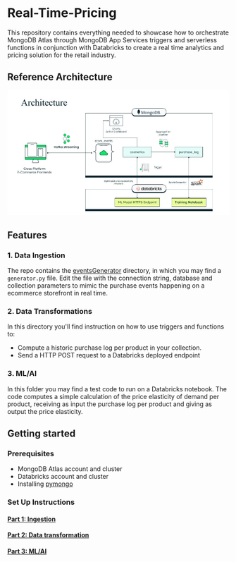 # Real-Time-Pricing
This repository contains everything needed to showcase how to orchestrate MongoDB Atlas through MongoDB App Services triggers and serverless functions in conjunction with Databricks to create a real time analytics and pricing solution for the retail industry.

## Reference Architecture
![image](https://github.com/mongodb-industry-solutions/Real-Time-Pricing/blob/main/media/images/reference-architecture.jpg)

## Features

### 1. Data Ingestion

The repo contains the [eventsGenerator](https://github.com/mongodb-industry-solutions/Real-Time-Pricing/blob/ec5020c43887a28ca1e2b04eb4a4c0381513760a/Part-1-dataIngestion/eventsGenerator) directory, in which you may find a `generator.py` file. Edit the file with the connection string, database and collection parameters to mimic the purchase events happening on a ecommerce storefront in real time.

### 2. Data Transformations

In this directory you'll find instruction on how to use triggers and functions to:  

* Compute a historic purchase log per product in your collection.
* Send a HTTP POST request to a Databricks deployed endpoint 

### 3. ML/AI

In this folder you may find a test code to run on a Databricks notebook. The code computes a simple calculation of the price elasticity of demand per product, receiving as input the purchase log per product and giving as output the price elasticity.

## Getting started

### Prerequisites

* MongoDB Atlas account and cluster
* Databricks account and cluster
* Installing [pymongo](https://www.mongodb.com/docs/drivers/pymongo/)

### Set Up Instructions


#### [Part 1: Ingestion](https://github.com/mongodb-industry-solutions/Real-Time-Pricing/blob/main/Part-1-dataIngestion)

#### [Part 2: Data transformation](https://github.com/mongodb-industry-solutions/Real-Time-Pricing/blob/main/Part-2-dataTransformation)

#### [Part 3: ML/AI](https://github.com/mongodb-industry-solutions/Real-Time-Pricing/blob/main/Part-3-ML/AI)

